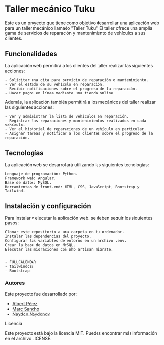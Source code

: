 # Taller mecánico Tuku


Este es un proyecto que tiene como objetivo desarrollar una aplicación web para un taller mecánico llamado "Taller Tuku". El taller ofrece una amplia gama de servicios de reparación y mantenimiento de vehículos a sus clientes.

## Funcionalidades

La aplicación web permitirá a los clientes del taller realizar las siguientes acciones:


    - Solicitar una cita para servicio de reparación o mantenimiento.
    - Ver el estado de su vehículo en reparación.
    - Recibir notificaciones sobre el progreso de la reparación.
    - Hacer pagos en línea mediante una tienda online.

Además, la aplicación también permitirá a los mecánicos del taller realizar las siguientes acciones:

    - Ver y administrar la lista de vehículos en reparación.
    - Registrar las reparaciones y mantenimientos realizados en cada vehículo.
    - Ver el historial de reparaciones de un vehículo en particular.
    - Asignar tareas y notificar a los clientes sobre el progreso de la reparación.

## Tecnologías

La aplicación web se desarrollará utilizando las siguientes tecnologías:

    Lenguaje de programación: Python.
    Framework web: Angular.
    Base de datos: MySQL.
    Herramientas de front-end: HTML, CSS, JavaScript, Bootstrap y Tailwind.

## Instalación y configuración

Para instalar y ejecutar la aplicación web, se deben seguir los siguientes pasos:

    Clonar este repositorio a una carpeta en tu ordenador.
    Instalar las dependencias del proyecto.
    Configurar las variables de entorno en un archivo .env.
    Crear la base de datos en MySQL.
    Ejecutar las migraciones con php artisan migrate.


    - FULLCALENDAR
    - tailwindcss
    - Bootstrap
    


### Autores

Este proyecto fue desarrollado por:

   - [Albert Pérez](https://github.com/albertprz1)
   - [Marc Sancho](https://github.com/msanchooo)
   - [Nayden Naydenov](https://github.com/Nayden4)



Licencia

Este proyecto está bajo la licencia MIT. Puedes encontrar más información en el archivo LICENSE.
